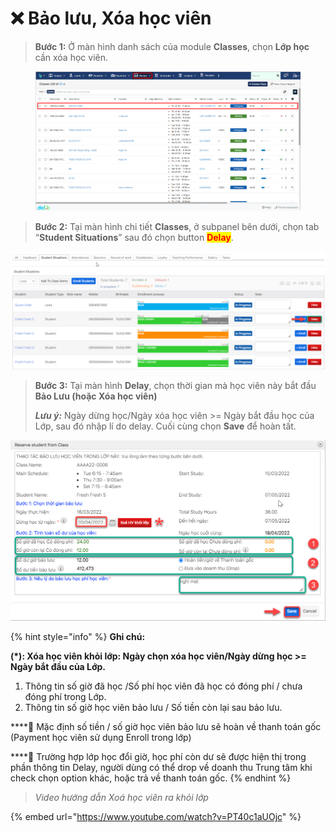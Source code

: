 # ❌ Bảo lưu, Xóa học viên

> **Bước 1:** Ở màn hình danh sách của module **Classes**, chọn **Lớp học** cần xóa học viên.&#x20;

<figure><img src="../.gitbook/assets/image (1) (1) (3) (1).png" alt=""><figcaption></figcaption></figure>

> **Bước 2:** Tại màn hình chi tiết **Classes**, ở subpanel bên dưới, chọn tab “**Student Situations**” sau đó chọn button <mark style="color:red;">**Delay**</mark>.

![](../.gitbook/assets/delay1.png)

> **Bước 3:** Tại màn hình **Delay**, chọn thời gian mà học viên này bắt đầu **Bảo Lưu (hoặc Xóa học viên)**
>
> _**Lưu ý:**_ Ngày dừng học/Ngày xóa học viên >= Ngày bắt đầu học của Lớp, sau đó nhập lí do delay. Cuối cùng chọn **Save** để hoàn tất.

![](../.gitbook/assets/delay2.png)

{% hint style="info" %}
**Ghi chú:**

**(\*): Xóa học viên khỏi lớp: Ngày chọn xóa học viên/Ngày dừng học >= Ngày bắt đầu của Lớp.**

1. Thông tin số giờ đã học /Số phí học viên đã học có đóng phí / chưa đóng phí trong Lớp.
2. Thông tin số giờ học viên bảo lưu / Số tiền còn lại sau bảo lưu.

****:tada: Mặc định số tiền / số giờ học viên bảo lưu sẽ hoàn về thanh toán gốc (Payment học viên sử dụng Enroll trong lớp)

****:tada: Trường hợp lớp học đổi giờ, học phí còn dư sẽ được hiện thị trong phần thông tin Delay, người dùng có thể drop về doanh thu Trung tâm khi check chọn option khác, hoặc trả về thanh toán gốc.
{% endhint %}

> _Video hướng dẫn Xoá học viên ra khỏi lớp_

{% embed url="https://www.youtube.com/watch?v=PT40c1aUOjc" %}

